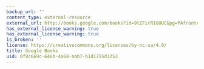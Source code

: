 ```yaml
---
backup_url: ''
content_type: external-resource
external_url: http://books.google.com/books?id=9tZFirR1GUUC&pg=PAfrontcover
has_external_licence_warning: true
has_external_license_warning: true
is_broken: ''
license: https://creativecommons.org/licenses/by-nc-sa/4.0/
title: Google Books
uid: 0f8c669c-646b-4a68-aab7-b1d1755d1253
---
```

